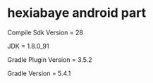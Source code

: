 # hexiabaye android part

Compile Sdk Version = 28

JDK = 1.8.0_91

Gradle Plugin Version = 3.5.2

Gradle Version = 5.4.1
